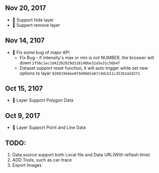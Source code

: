## Nov 20, 2017

* :tada: Support hide layer
* :tada: Suppert remove layer

## Nov 14, 2107

* :tada: Fix some bug of mapv API
    *  Fix Bug - if intensity's max or min is not NUMBER, the broswer will down `2f56c1ec1d42202929d310148be32a5e31c56b4f`
    *  Dataset support reset function, it will auto trigger while set new options to layer `026819d4ee07949b65a67c9dcb11c353b3a5d271`


## Oct 15, 2107

* :tada: Layer Support Polygon Data

## Oct 9, 2017

* :tada: Layer Support Point and Line Data


## TODO:

1. Data source support both Local file and Data URL(With reflash time)
2. ADD Tools, such as car-trace 
3. Export Images
